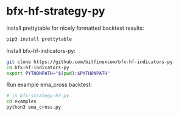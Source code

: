 # bfx-hf-strategy-py

Install prettytable for nicely formatted backtest results:
```sh
pip3 install prettytable
```

Install bfx-hf-indicators-py:
```sh
git clone https://github.com/bitfinexcom/bfx-hf-indicators-py
cd bfx-hf-indicators-py
export PYTHONPATH="$(pwd):$PYTHONPATH"
```

Run example ema_cross backtest:
```sh
# in bfx-strategy-hf-py
cd examples
python3 ema_cross.py  
```
